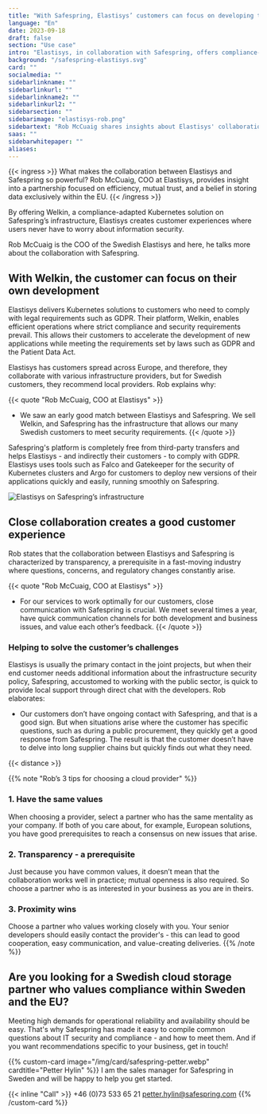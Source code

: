 ```yaml
---
title: "With Safespring, Elastisys’ customers can focus on developing their digital services"
language: "En"
date: 2023-09-18
draft: false
section: "Use case"
intro: "Elastisys, in collaboration with Safespring, offers compliance-adapted Kubernetes solutions. COO Rob McCuaig highlights the importance of partnership and data processing within the EU."
background: "/safespring-elastisys.svg"
card: ""
socialmedia: ""
sidebarlinkname: ""
sidebarlinkurl: ""
sidebarlinkname2: ""
sidebarlinkurl2: ""
sidebarsection: ""
sidebarimage: "elastisys-rob.png"
sidebartext: "Rob McCuaig shares insights about Elastisys' collaboration with Safespring and the importance of data processing within the EU."
saas: ""
sidebarwhitepaper: ""
aliases:
---
```


{{< ingress >}}
What makes the collaboration between Elastisys and Safespring so powerful? Rob McCuaig, COO at Elastisys, provides insight into a partnership focused on efficiency, mutual trust, and a belief in storing data exclusively within the EU.
{{< /ingress >}}

By offering Welkin, a compliance-adapted Kubernetes solution on Safespring’s infrastructure, Elastisys creates customer experiences where users never have to worry about information security.

Rob McCuaig is the COO of the Swedish Elastisys and here, he talks more about the collaboration with Safespring.

## With Welkin, the customer can focus on their own development
Elastisys delivers Kubernetes solutions to customers who need to comply with legal requirements such as GDPR. Their platform, Welkin, enables efficient operations where strict compliance and security requirements prevail. This allows their customers to accelerate the development of new applications while meeting the requirements set by laws such as GDPR and the Patient Data Act.

Elastisys has customers spread across Europe, and therefore, they collaborate with various infrastructure providers, but for Swedish customers, they recommend local providers. Rob explains why:

{{< quote "Rob McCuaig, COO at Elastisys" >}}
- We saw an early good match between Elastisys and Safespring. We sell Welkin, and Safespring has the infrastructure that allows our many Swedish customers to meet security requirements.
{{< /quote >}}

Safespring's platform is completely free from third-party transfers and helps Elastisys - and indirectly their customers - to comply with GDPR. Elastisys uses tools such as Falco and Gatekeeper for the security of Kubernetes clusters and Argo for customers to deploy new versions of their applications quickly and easily, running smoothly on Safespring.

![Elastisys on Safespring’s infrastructure](/img/saas/elastisys-safespring-compliant-kubernetes-pyramid.svg)

## Close collaboration creates a good customer experience
Rob states that the collaboration between Elastisys and Safespring is characterized by transparency, a prerequisite in a fast-moving industry where questions, concerns, and regulatory changes constantly arise.

{{< quote "Rob McCuaig, COO at Elastisys" >}}
- For our services to work optimally for our customers, close communication with Safespring is crucial. We meet several times a year, have quick communication channels for both development and business issues, and value each other’s feedback.
{{< /quote >}}

### Helping to solve the customer’s challenges
Elastisys is usually the primary contact in the joint projects, but when their end customer needs additional information about the infrastructure security policy, Safespring, accustomed to working with the public sector, is quick to provide local support through direct chat with the developers. Rob elaborates:

- Our customers don’t have ongoing contact with Safespring, and that is a good sign. But when situations arise where the customer has specific questions, such as during a public procurement, they quickly get a good response from Safespring. The result is that the customer doesn’t have to delve into long supplier chains but quickly finds out what they need.

{{< distance >}}

{{% note "Rob’s 3 tips for choosing a cloud provider" %}}
### 1. Have the same values
When choosing a provider, select a partner who has the same mentality as your company. If both of you care about, for example, European solutions, you have good prerequisites to reach a consensus on new issues that arise.

### 2. Transparency - a prerequisite
Just because you have common values, it doesn’t mean that the collaboration works well in practice; mutual openness is also required. So choose a partner who is as interested in your business as you are in theirs.

### 3. Proximity wins
Choose a partner who values working closely with you. Your senior developers should easily contact the provider's - this can lead to good cooperation, easy communication, and value-creating deliveries.
{{% /note %}}

## Are you looking for a Swedish cloud storage partner who values compliance within Sweden and the EU?
Meeting high demands for operational reliability and availability should be easy. That's why Safespring has made it easy to compile common questions about IT security and compliance - and how to meet them. And if you want recommendations specific to your business, get in touch!

{{% custom-card image="/img/card/safespring-petter.webp" cardtitle="Petter Hylin" %}}
I am the sales manager for Safespring in Sweden and will be happy to help you get started.

{{< inline "Call" >}} +46 (0)73 533 65 21
petter.hylin@safespring.com
{{% /custom-card %}}
